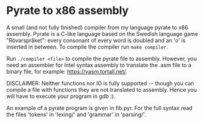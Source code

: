 # Pyrate to x86 assembly
A small (and not fully finished) compiler from my language pyrate to
x86 assembly. Pyrate is a C-like language based on the Swedish 
language game "Rövarspråket": every consonant of every word is doubled 
and an 'o' is inserted in between.
To compile the compiler run `make compiler`. 

Run `./compiler <file>` to compile the pyrate file to assembly.
However, you need an assembler for Intel syntax assembly to translate
the .asm file to a binary file, for example: https://yasm.tortall.net/. 

DISCLAIMER: Neither functions nor IO is fully supported -- though you
can compile a file with functions they are not translated to assembly.
Hence you will have to execute your program in gdb :).

An example of a pyrate program is given in fib.pyr. For the full syntax
read the files 'tokens' in 'lexing/' and 'grammar' in 'parsing/'. 
